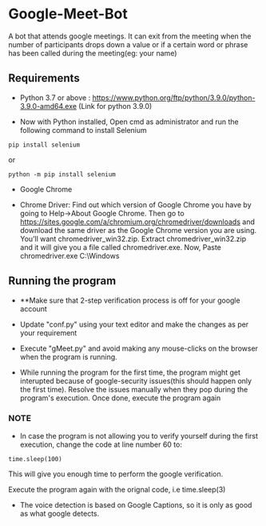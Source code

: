 # Google-Meet-Bot
A bot that attends google meetings. It can exit from the meeting when the number of participants drops down a value or if a certain word or phrase has been called during the meeting(eg: your name)

## Requirements
* Python 3.7 or above : https://www.python.org/ftp/python/3.9.0/python-3.9.0-amd64.exe (Link for python 3.9.0)
   
* Now with Python installed, Open cmd as administrator and run the following command to install Selenium   
      
```
pip install selenium
```
or
```
python -m pip install selenium
```

* Google Chrome

* Chrome Driver: Find out which version of Google Chrome you have by going to Help->About Google Chrome. Then go to https://sites.google.com/a/chromium.org/chromedriver/downloads and download the same driver as the Google Chrome version you are using. You’ll want chromedriver_win32.zip. Extract chromedriver_win32.zip and it will give you a file called chromedriver.exe. Now, Paste chromedriver.exe C:\Windows


## Running the program
* **Make sure that 2-step verification process is off for your google account

* Update "conf.py" using your text editor and make the changes as per your requirement

* Execute "gMeet.py" and avoid making any mouse-clicks on the browser when the program is running.

* While running the program for the first time, the program might get interupted because of google-security issues(this should happen only the first time). Resolve the issues manually when they pop during the program's execution. Once done, execute the program again


### NOTE
* In case the program is not allowing you to verify yourself during the first execution, change the code at line number 60 to:

```
time.sleep(100)
```

This will give you enough time to perform the google verification.

Execute the program again with the orignal code, i.e time.sleep(3)


* The voice detection is based on Google Captions, so it is only as good as what google detects.
